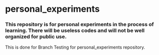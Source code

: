 # personal_experiments
### This repository is for personal experiments in the process of learning. There will be useless codes and will not be well organized for public use. 
 This is done for Branch Testing for personal_experiments repository. 
